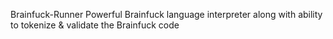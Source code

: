 Brainfuck-Runner
Powerful Brainfuck language interpreter along with ability to tokenize &amp; validate the Brainfuck code
